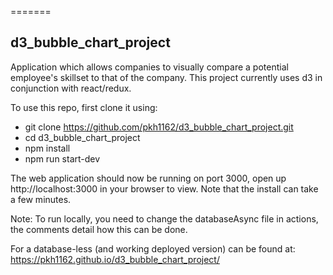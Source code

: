 =======
## d3_bubble_chart_project
Application which allows companies to visually compare a potential employee's skillset to that of the company. This project currently uses d3 in conjunction with react/redux.

To use this repo, first clone it using:
  - git clone https://github.com/pkh1162/d3_bubble_chart_project.git
  - cd d3_bubble_chart_project
  - npm install
  - npm run start-dev

The web application should now be running on port 3000, open up http://localhost:3000 in your browser to view. Note that
the install can take a few minutes.

Note: To run locally, you need to change the databaseAsync file in actions, the comments detail how this can be done.

For a database-less (and working deployed version) can be found at: https://pkh1162.github.io/d3_bubble_chart_project/  
 


